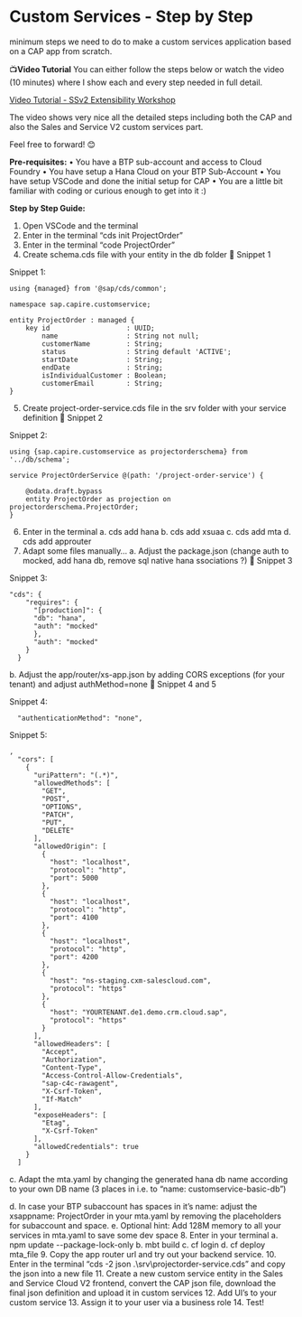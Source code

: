 # Custom Services - Step by Step

minimum steps we need to do to make a custom services application based on a CAP app from scratch.

📺**Video Tutorial**
You can either follow the steps below or watch the video (10 minutes) where I show each and every step needed in full detail.

[Video Tutorial - SSv2 Extensibility Workshop](https://sapvideo.cfapps.eu10-004.hana.ondemand.com/?entry_id=1_5r2suzns)

The video shows very nice all the detailed steps including both the CAP and also the Sales and Service V2 custom services part.

Feel free to forward! 😊

**Pre-requisites:**
•	You have a BTP sub-account and access to Cloud Foundry
•	You have setup a Hana Cloud on your BTP Sub-Account
•	You have setup VSCode and done the initial setup for CAP
•	You are a little bit familiar with coding or curious enough to get into it :)

**Step by Step Guide:**
1.	Open VSCode and the terminal
2.	Enter in the terminal “cds init ProjectOrder”
3.	Enter in the terminal  “code ProjectOrder”
4.	Create schema.cds file with your entity in the db folder  Snippet 1

Snippet 1:
```
using {managed} from '@sap/cds/common';

namespace sap.capire.customservice;

entity ProjectOrder : managed {
    key id                   : UUID;
        name                 : String not null;
        customerName         : String;
        status               : String default 'ACTIVE';
        startDate            : String;
        endDate              : String;
        isIndividualCustomer : Boolean;
        customerEmail        : String;
}
```

5.	Create project-order-service.cds file in the srv folder with your service definition  Snippet 2

Snippet 2:
```
using {sap.capire.customservice as projectorderschema} from '../db/schema';

service ProjectOrderService @(path: '/project-order-service') {

    @odata.draft.bypass
    entity ProjectOrder as projection on projectorderschema.ProjectOrder;
}
```

6.	Enter in the terminal
a.	cds add hana
b.	cds add xsuaa
c.	cds add mta
d.	cds add approuter
7.	Adapt some files manually…
a.	Adjust the package.json (change auth to mocked, add hana db, remove sql native hana ssociations ?)  Snippet 3
 

Snippet 3:
```
"cds": {
    "requires": {
      "[production]": {
      "db": "hana",
      "auth": "mocked"
      },
      "auth": "mocked"
    }
  }
```

b.	Adjust the app/router/xs-app.json by adding CORS exceptions (for your tenant) and adjust authMethod=none  Snippet 4 and 5
 

Snippet 4:
```
  "authenticationMethod": "none",
```

Snippet 5:

```
,
  "cors": [
    {
      "uriPattern": "(.*)",
      "allowedMethods": [
        "GET",
        "POST",
        "OPTIONS",
        "PATCH",
        "PUT",
        "DELETE"
      ],
      "allowedOrigin": [
        {
          "host": "localhost",
          "protocol": "http",
          "port": 5000
        },
        {
          "host": "localhost",
          "protocol": "http",
          "port": 4100
        },
        {
          "host": "localhost",
          "protocol": "http",
          "port": 4200
        },
        {
          "host": "ns-staging.cxm-salescloud.com",
          "protocol": "https"
        },
        {
          "host": "YOURTENANT.de1.demo.crm.cloud.sap",
          "protocol": "https"
        }
      ],
      "allowedHeaders": [
        "Accept",
        "Authorization",
        "Content-Type",
        "Access-Control-Allow-Credentials",
        "sap-c4c-rawagent",
        "X-Csrf-Token",
        "If-Match"
      ],
      "exposeHeaders": [
        "Etag",
        "X-Csrf-Token"
      ],
      "allowedCredentials": true
    }
  ]
```

c.	Adapt the mta.yaml by changing the generated hana db name according to your own DB name (3 places in i.e. to “name: customservice-basic-db”) 

 

d.	In case your BTP subaccount has spaces in it’s name: adjust the xsappname: ProjectOrder in your mta.yaml by removing the placeholders for subaccount and space.
e.	Optional hint: Add 128M memory to all your services in mta.yaml to save some dev space
8.	Enter in your terminal
a.	npm update --package-lock-only
b.	mbt build
c.	cf login
d.	cf deploy mta_file
9.	Copy the app router url and try out your backend service.
10.	Enter in the terminal “cds -2 json .\srv\projectorder-service.cds” and copy the json into a new file
11.	Create a new custom service entity in the Sales and Service Cloud V2 frontend, convert the CAP json file, download the final json definition and upload it in custom services
12.	Add UI’s to your custom service
13.	Assign it to your user via a business role
14.	Test!
